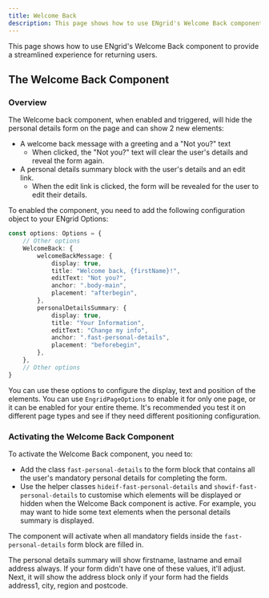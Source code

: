 ```yaml
---
title: Welcome Back
description: This page shows how to use ENgrid's Welcome Back component
---
```


This page shows how to use ENgrid's Welcome Back component to provide a streamlined experience for returning users.

## The Welcome Back Component

### Overview

The Welcome back component, when enabled and triggered, will hide the personal details form on the page and can show 2 new elements:

- A welcome back message with a greeting and a "Not you?" text
    - When clicked, the "Not you?" text will clear the user's details and reveal the form again.
- A personal details summary block with the user's details and an edit link.
    - When the edit link is clicked, the form will be revealed for the user to edit their details.

To enabled the component, you need to add the following configuration object to your ENgrid Options:

```ts
const options: Options = {
    // Other options
    WelcomeBack: {
        welcomeBackMessage: {
            display: true,
            title: "Welcome back, {firstName}!",
            editText: "Not you?",
            anchor: ".body-main",
            placement: "afterbegin",
        },
        personalDetailsSummary: {
            display: true,
            title: "Your Information",
            editText: "Change my info",
            anchor: ".fast-personal-details",
            placement: "beforebegin",
        },
    },
    // Other options
}
```

You can use these options to configure the display, text and position of the elements. You can use `EngridPageOptions` to enable it for only one page, or it can be enabled for your entire theme. It's recommended you test it on different page types and see if they need different positioning configuration.

### Activating the Welcome Back Component

To activate the Welcome Back component, you need to:

- Add the class `fast-personal-details` to the form block that contains all the user's mandatory personal details for completing the form.
- Use the helper classes `hideif-fast-personal-details` and `showif-fast-personal-details` to customise which elements will be displayed or hidden when the Welcome Back component is active. For example, you may want to hide some text elements when the personal details summary is displayed.

The component will activate when all mandatory fields inside the `fast-personal-details` form block are filled in.

The personal details summary will show firstname, lastname and email address always. If your form didn't have one of these values, it'll adjust. Next, it will show the address block only if your form had the fields address1, city, region and postcode.
